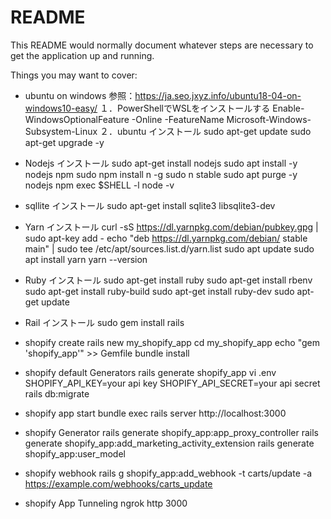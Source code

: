 ﻿# README

This README would normally document whatever steps are necessary to get the
application up and running.

Things you may want to cover:
* ubuntu on windows
参照：https://ja.seo.jxyz.info/ubuntu18-04-on-windows10-easy/
１．PowerShellでWSLをインストールする
Enable-WindowsOptionalFeature -Online -FeatureName Microsoft-Windows-Subsystem-Linux
２．ubuntu インストール
sudo apt-get update
sudo apt-get upgrade -y


* Nodejs インストール
sudo apt-get install nodejs
sudo apt install -y nodejs npm
sudo npm install n -g
sudo n stable
sudo apt purge -y nodejs npm
exec $SHELL -l
node -v

* sqllite インストール
sudo apt-get install sqlite3 libsqlite3-dev

* Yarn インストール
curl -sS https://dl.yarnpkg.com/debian/pubkey.gpg | sudo apt-key add -
echo "deb https://dl.yarnpkg.com/debian/ stable main" | sudo tee /etc/apt/sources.list.d/yarn.list
sudo apt update
sudo apt install yarn
yarn --version

* Ruby インストール
sudo apt-get install ruby
sudo apt-get install rbenv
sudo apt-get install ruby-build
sudo apt-get install ruby-dev
sudo apt-get update

* Rail インストール
sudo gem install rails

* shopify create
rails new my_shopify_app
cd my_shopify_app
echo "gem 'shopify_app'" >> Gemfile
bundle install

* shopify default Generators
rails generate shopify_app
vi .env
SHOPIFY_API_KEY=your api key
SHOPIFY_API_SECRET=your api secret
rails db:migrate

* shopify app start
bundle exec rails server
http://localhost:3000

* shopify  Generator
rails generate shopify_app:app_proxy_controller
rails generate shopify_app:add_marketing_activity_extension
rails generate shopify_app:user_model

* shopify webhook
rails g shopify_app:add_webhook -t carts/update -a https://example.com/webhooks/carts_update

* shopify App Tunneling
ngrok http 3000